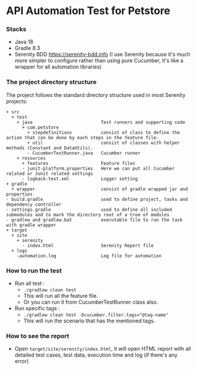 # API Automation Test for Petstore

### Stacks
- Java 18
- Gradle 8.3
- Serenity BDD https://serenity-bdd.info (I use Serenity because it's much more simpler to configure rather than using pure Cucumber, it's like a wrapper for all automation libraries)

### The project directory structure
The project follows the standard directory structure used in most Serenity projects:
```Gherkin
+ src
  + test
    + java                          Test runners and supporting code
      + com.petstore
        + stepdefinitions           consist of class to define the action that can be done by each steps in the feature file.
        + util                      consist of classes with helper methods (Constant and DataUtils).
        - CucumberTestRunner.java   Cucumber runner
    + resources
      + features                    Feature files
      - junit-platform.properties   Here we can put all Cucumber related or Junit related settings
      - logback-test.xml            Logger setting
+ gradle
  + wrapper                         consist of gradle wrapped jar and properties
- build.gradle                      used to define project, tasks and dependency controller
- settings.gradle                   used to define all included submodules and to mark the directory root of a tree of modules
- gradlew and gradlew.bat           executable file to run the task with gradle wrapper
+ target
  + site
    + serenity
      - index.html                  Serenity Report file
  + logs
    -automation.log                 Log file for automation
```

### How to run the test
- Run all test :
    - ``./gradlew clean test``
    - This will run all the feature file.
    - Or you can run it from CucumberTestRunner class also.
- Run specific tags :
    - ``./gradlew clean test -Dcucumber.filter.tags="@tag-name"``
    - This will run the scenario that has the mentioned tags.

### How to see the report
- Open ``target/site/serenity/index.html``, it will open HTML report with all detailed test cases, test data, execution time and log (if there's any error)
